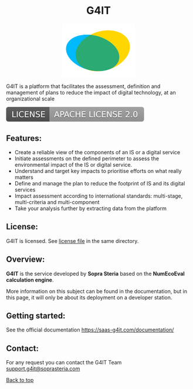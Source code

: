 <h1 align="center" id="#g4it" style="margin-top: 0px;">G4IT</h1>

<p align="center" style="margin-bottom: 0px !important;">
  <img width="200" src="services/frontend/src/assets/images/logos/logo-overgreen-small.svg" alt="G4IT logo" align="center">
</p>

G4IT is a platform that facilitates the assessment, definition and management of plans to reduce the impact of digital technology, at an organizational scale

[![LICENSE : APACHE LICENSE 2.0](services/frontend/src/assets/images/logos/apache-license.svg)](LICENSE.txt)

## Features:

- Create a reliable view of the components of an IS or a digital service
- Initiate assessments on the defined perimeter to assess the environmental impact of the IS or digital service.
- Understand and target key impacts to prioritise efforts on what really matters
- Define and manage the plan to reduce the footprint of IS and its digital services
- Impact assessment according to international standards: multi-stage, multi-criteria and multi-component
- Take your analysis further by extracting data from the platform

## License:

G4IT is licensed. See [license file](LICENSE.txt) in the same directory.

## Overview:

**G4IT** is the service developed by **Sopra Steria** based on the **NumEcoEval calculation engine**.

More information on this subject can be found in the documentation, but in this page, it will only be about its
deployment on a developer station.

## Getting started:

See the official documentation https://saas-g4it.com/documentation/

## Contact:

For any request you can contact the G4IT Team <a href="mailto:support.g4it@soprasteria.com"> support.g4it@soprasteria.com</a>

[Back to top](#g4it)
